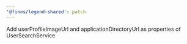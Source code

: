 ```yaml
---
'@finos/legend-shared': patch
---
```


Add userProfileImageUrl and applicationDirectoryUrl as properties of UserSearchService
